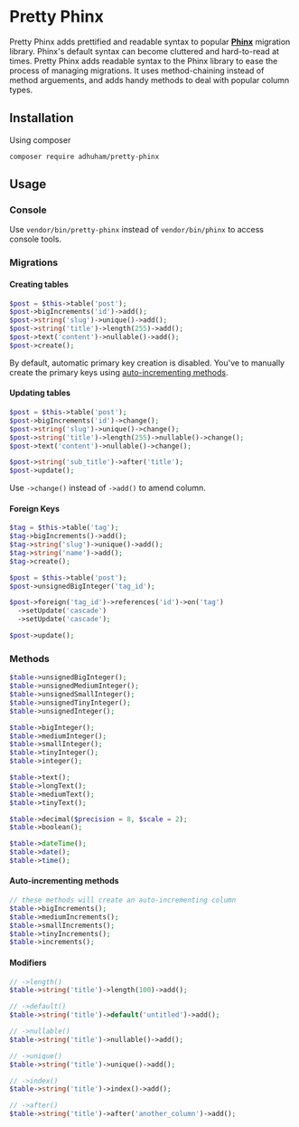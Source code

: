 # Pretty Phinx
Pretty Phinx adds prettified and readable syntax to popular **[Phinx](https://github.com/cakephp/phinx)** migration library. Phinx's default syntax can become cluttered and hard-to-read at times. Pretty Phinx adds readable syntax to the Phinx library to ease the process of managing migrations. It uses method-chaining instead of method arguements, and adds handy methods to deal with popular column types.

## Installation
Using composer
```
composer require adhuham/pretty-phinx
```

## Usage

### Console
Use `vendor/bin/pretty-phinx` instead of `vendor/bin/phinx` to access console tools.

### Migrations

#### Creating tables 
```php
$post = $this->table('post');
$post->bigIncrements('id')->add();
$post->string('slug')->unique()->add();
$post->string('title')->length(255)->add();
$post->text('content')->nullable()->add();
$post->create();
```
By default, automatic primary key creation is disabled. You've to manually create the primary keys using [auto-incrementing methods](#auto-incrementing-methods).

#### Updating tables 
```php
$post = $this->table('post');
$post->bigIncrements('id')->change();
$post->string('slug')->unique()->change();
$post->string('title')->length(255)->nullable()->change();
$post->text('content')->nullable()->change();

$post->string('sub_title')->after('title');
$post->update();
```

Use `->change()` instead of `->add()` to amend column.

#### Foreign Keys 
```php
$tag = $this->table('tag');
$tag->bigIncrements()->add();
$tag->string('slug')->unique()->add();
$tag->string('name')->add();
$tag->create();

$post = $this->table('post');
$post->unsignedBigInteger('tag_id');

$post->foreign('tag_id')->references('id')->on('tag')
  ->setUpdate('cascade')
  ->setUpdate('cascade');

$post->update();
```

### Methods

```php
$table->unsignedBigInteger();
$table->unsignedMediumInteger();
$table->unsignedSmallInteger();
$table->unsignedTinyInteger();
$table->unsignedInteger();

$table->bigInteger();
$table->mediumInteger();
$table->smallInteger();
$table->tinyInteger();
$table->integer();

$table->text();
$table->longText();
$table->mediumText();
$table->tinyText();

$table->decimal($precision = 8, $scale = 2);
$table->boolean();

$table->dateTime();
$table->date();
$table->time();
``` 

#### Auto-incrementing methods
```php
// these methods will create an auto-incrementing column
$table->bigIncrements();
$table->mediumIncrements();
$table->smallIncrements();
$table->tinyIncrements();
$table->increments();
```

#### Modifiers
```php
// ->length()
$table->string('title')->length(100)->add();

// ->default()
$table->string('title')->default('untitled')->add();

// ->nullable()
$table->string('title')->nullable()->add();

// ->unique()
$table->string('title')->unique()->add();

// ->index()
$table->string('title')->index()->add();

// ->after()
$table->string('title')->after('another_column')->add();
```

